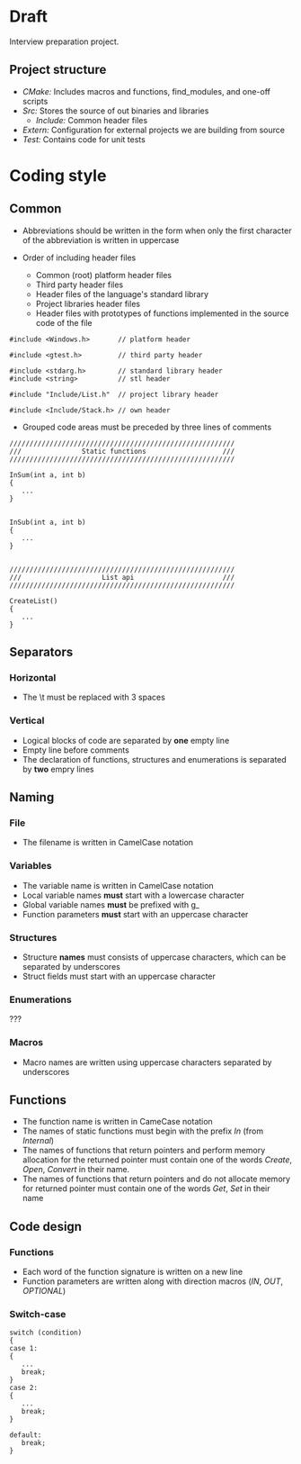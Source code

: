 # Draft
Interview preparation project.

## Project structure
* *CMake:* Includes macros and functions, find_modules, and one-off scripts
* *Src:* Stores the source of out binaries and libraries
    * *Include:* Common header files
* *Extern:* Configuration for external projects we are building from source
* *Test:* Contains code for unit tests

# Coding style
## Common
* Abbreviations should be written in the form when only the first character of the abbreviation is written in uppercase

* Order of including header files
    * Common (root) platform header files
    * Third party header files
    * Header files of the language's standard library
    * Project libraries header files
    * Header files with prototypes of functions implemented in the source code of the file
```
#include <Windows.h>       // platform header

#include <gtest.h>         // third party header

#include <stdarg.h>        // standard library header
#include <string>          // stl header

#include "Include/List.h"  // project library header

#include <Include/Stack.h> // own header
```

* Grouped code areas must be preceded by three lines of comments
```
////////////////////////////////////////////////////////
///               Static functions                   ///
////////////////////////////////////////////////////////

InSum(int a, int b)
{
   ...
}


InSub(int a, int b)
{
   ...
}


////////////////////////////////////////////////////////
///                    List api                      ///
////////////////////////////////////////////////////////

CreateList()
{
   ...
}

```

## Separators
### Horizontal
* The \t must be replaced with 3 spaces

### Vertical
* Logical blocks of code are separated by **one** empty line
* Empty line before comments
* The declaration of functions, structures and enumerations is separated by **two** empry lines

## Naming
### File
* The filename is written in CamelCase notation

### Variables
* The variable name is written in CamelCase notation
* Local variable names **must** start with a lowercase character
* Global variable names **must** be prefixed with g_
* Function parameters **must** start with an uppercase character

### Structures
* Structure **names** must consists of uppercase characters, which can be separated by underscores
* Struct fields must start with an uppercase character

### Enumerations
???

### Macros
* Macro names are written using uppercase characters separated by underscores

## Functions
* The function name is written in CameCase notation
* The names of static functions must begin with the prefix *In* (from *Internal*)
* The names of functions that return pointers and perform memory allocation for the returned pointer must contain one of the words *Create*, *Open*, *Convert* in their name.
* The names of functions that return pointers and do not allocate memory for returned pointer must contain one of the words *Get*, *Set* in their name


## Code design
### Functions
* Each word of the function signature is written on a new line
* Function parameters are written along with direction macros (*IN*, *OUT*, *OPTIONAL*)

### Switch-case
```
switch (condition)
{
case 1:
{
   ...
   break;
}
case 2:
{
   ...
   break;
}

default:
   break;
}
```